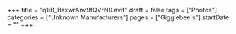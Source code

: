 +++
title = "q1iB_BsxwrAnv9fQVrN0.avif"
draft = false
tags = ["Photos"]
categories = ["Unknown Manufacturers"]
pages = ["Gigglebee's"]
startDate = ""
+++
